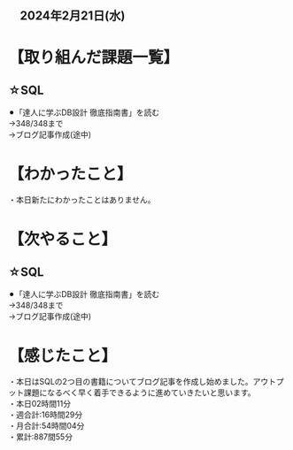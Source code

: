 ## 　2024年2月21日(水)
# 【取り組んだ課題一覧】
## ☆SQL
⚫︎「達人に学ぶDB設計 徹底指南書」を読む<br>
→348/348まで<br>
→ブログ記事作成(途中)<br>
# 【わかったこと】
・本日新たにわかったことはありません。<br>
# 【次やること】
## ☆SQL
⚫︎「達人に学ぶDB設計 徹底指南書」を読む<br>
→348/348まで<br>
→ブログ記事作成(途中)<br>
# 【感じたこと】
・本日はSQLの2つ目の書籍についてブログ記事を作成し始めました。アウトプット課題になるべく早く着手できるように進めていきたいと思います。<br>
・本日02時間11分<br>
・週合計:16時間29分<br>
・月合計:54時間04分<br>
・累計:887間55分<br>
